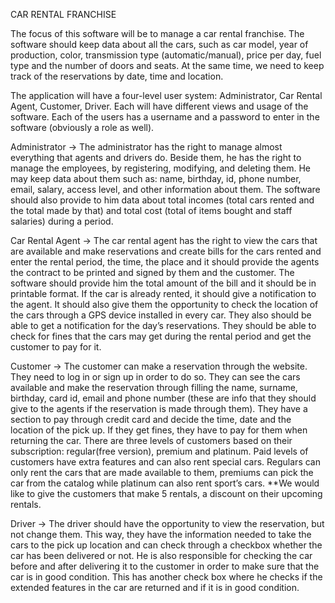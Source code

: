 CAR RENTAL FRANCHISE 


The focus of this software will be to manage a car rental franchise. The software should keep data about all the cars, such as car model, year of production, color, transmission type (automatic/manual), price per day, fuel type and the number of doors and seats. At the same time, we need to keep track of the reservations by date, time and location.


The application will have a four-level user system: Administrator, Car Rental Agent, Customer, Driver. Each will have different  views and usage of the software. Each of the users has a username and a password to enter in the software (obviously a role as well). 


Administrator -> The administrator has the right to manage almost everything that agents and drivers do. Beside  them, he has the right to manage the employees, by registering, modifying, and deleting them. He may keep data about them such as: name, birthday, id, phone number, email, salary,  access level, and other information about them. The software should also provide to him data about total incomes (total cars rented and the total made by that) and total cost (total of items bought and staff salaries) during a period.


Car Rental Agent -> The car rental agent has the right to view the cars that are available and make reservations and create bills for the cars rented and enter the rental period, the time, the place and it should provide the agents the contract to be printed and signed by them and the customer. The software should provide him the total amount  of the bill and it should be in printable format. If the car is already rented, it should give a notification to the agent. It should also give them the opportunity to check the location of the cars through a GPS device installed in every car. They also should be able to get a notification for the day’s reservations. They should be able to check for fines that the cars may get during the rental period and get the customer to pay for it.


Customer -> The customer can make a reservation through the website. They need to log in or sign up in order to do so. They can see the cars available and make the reservation through filling the name, surname, birthday, card id, email and phone number (these are info that they should give to the agents if the reservation is made through them). They have a section to pay through credit card and decide the time, date and the location of the pick up. If they get fines, they have to pay for them when returning the car. There are three levels of customers based on their subscription: regular(free version), premium and platinum. Paid levels of customers have extra features and can also rent special cars. Regulars can only rent the cars that are made available to them, premiums can pick the car from the catalog while platinum can also rent sport’s cars.
**We would like to give the customers that make 5 rentals, a discount on their upcoming rentals. 


Driver -> The driver should have the opportunity to view the reservation, but not change them. This way, they have the information needed to take the cars to the pick up location and can check through a checkbox whether the car has been delivered or not. He is also responsible for checking the car before and after delivering it to the customer in order to make sure that the car is in good condition. This has another check box where he checks if the extended features in the car are returned and if it is in good condition.

